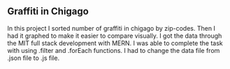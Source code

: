## Graffiti in Chigago
In this project I sorted number of graffiti in chigago by zip-codes. Then I had it graphed to make it easier to compare visually. I got the data through the MIT full stack development with MERN. I was able to complete the task with using .filter and .forEach functions. I had to change the data file from .json file to .js file.